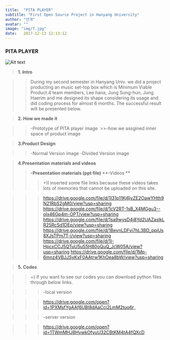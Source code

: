 ```yaml
---
title:  "PITA PLAYER"
subtitle: "First Open Source Project in Hanyang University"
author: "안개"
avatar: ""
image: "img/f.jpg"
date:   2017-12-13 12:13:12
---
```


### PITA PLAYER

![Alt text](/img//logo.jpg)





>**1. Intro**
  
   >>During my second semester in Hanyang Univ. we did a project producting an music set-top box which is Minimum Viable Product.4 team members, Lee hana, Jung Sung-hun, Jung Haerim and me designed its shape considering its usage and did coding process for almost 6 months. The successful result will be presented below.

>**2. How we made it**
  
  >>-Prototype of PITA player
  >>image 
  >>-how we assgined inner space of product
  >>image 
  
>**3.Product Design**
  
   >>-Normal Version 
   >>image 
   >>-Divided Version
   >>image 
   
>**4.Presentation materials and videos**
  >>**-Presentation materials (ppt file)**
  >>**-Videos **
  >>>+)I inserted some file links because these videos takes lots of memories that cannot be uploaded on this site.

  >>>https://drive.google.com/file/d/1I31p11Kj6jyZE2OawYHth9N21RbS2gM0/view?usp=sharing
  >>>https://drive.google.com/file/d/1cV2RT-1sB_X4MGgu3--olx46Gp4m-OPT/view?usp=sharing
  >>>https://drive.google.com/file/d/1sa9wysD4j8Yd2UAZaslkLR25RcSd1DEp/view?usp=sharing
  >>>https://drive.google.com/file/d/1BeynLDFvi7hL3BD_ppiUs8XJsTPm7T-i/view?usp=sharing
  >>>https://drive.google.com/file/d/1I-HpcxCCJ5QTuU5uS5H80oQuQ_JcW05A/view?usp=sharing
  >>>https://drive.google.com/file/d/1Mp-6mnz4VBJJSyKxF0AAtrw1KhOea8bW/view?usp=sharing

>**5. Codes**
 
   
>>+) if you want to see our codes you can download python files through below links.
   
   >>>-local version
   
   >>>https://drive.google.com/open?id=1PXMsfYgAAf6UBI8dAaCcj2LmM2tuo6r_
    
   
   >>>-server version 
   
   >>>https://drive.google.com/open?id=1TWmMHJ8HywkOfyuU32CBtKM4tA4fQXcD


